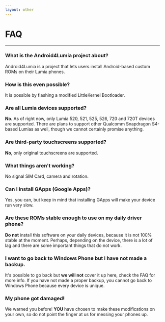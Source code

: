 ```yaml
---
layout: other
---
```


# **FAQ**
___________________________________________

### What is the Android4Lumia project about?

Android4Lumia is a project that lets users install Android-based custom ROMs on their Lumia phones.

### How is this even possible?

It is possible by flashing a modified LittleKernel Bootloader.

### Are all Lumia devices supported?

**No**. As of right now, only Lumia 520, 521, 525, 526, 720 and 720T devices are supported.
There are plans to support other Qualcomm Snapdragon S4-based Lumias as well, though we cannot certainly promise anything.

### Are third-party touchscreens supported?

**No**, only original touchscreens are supported.

### What things aren't working?

No signal SIM Card, camera and rotation.

### Can I install GApps (Google Apps)?

Yes, you can, but keep in mind that installing GApps will make your device run very slow.

### Are these ROMs stable enough to use on my daily driver phone?

**Do not** install this software on your daily devices, because it is not 100% stable at the moment. Perhaps, depending on the device, there is a lot of lag and there are some important things that do not work.

### I want to go back to Windows Phone but I have not made a backup.

It's possible to go back but **we will not** cover it up here, check the FAQ for more info. If you have not made a proper backup, you cannot go back to Windows Phone because every device is unique.

### My phone got damaged!

We warned you before! **YOU** have chosen to make these modifications on your own, so do not point the finger at us for messing your phones up.
